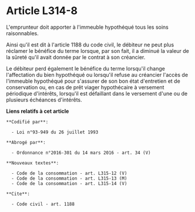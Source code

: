 # Article L314-8

L'emprunteur doit apporter à l'immeuble hypothéqué tous les soins raisonnables. 

Ainsi qu'il est dit à l'article 1188 du code civil, le débiteur ne peut plus réclamer le bénéfice du terme lorsque, par son
fait, il a diminué la valeur de la sûreté qu'il avait donnée par le contrat à son créancier. 

Le débiteur perd également le bénéfice du terme lorsqu'il change l'affectation du bien hypothéqué ou lorsqu'il refuse au
créancier l'accès de l'immeuble hypothéqué pour s'assurer de son bon état d'entretien et de conservation ou, en cas de prêt
viager hypothécaire à versement périodique d'intérêts, lorsqu'il est défaillant dans le versement d'une ou de plusieurs
échéances d'intérêts.

**Liens relatifs à cet article**

	**Codifié par**:

	  - Loi n°93-949 du 26 juillet 1993

	**Abrogé par**:

	  - Ordonnance n°2016-301 du 14 mars 2016 - art. 34 (V)

	**Nouveaux textes**:

	  - Code de la consommation - art. L315-12 (V)
	  - Code de la consommation - art. L315-13 (M)
	  - Code de la consommation - art. L315-14 (V)

	**Cite**:

	  - Code civil - art. 1188

